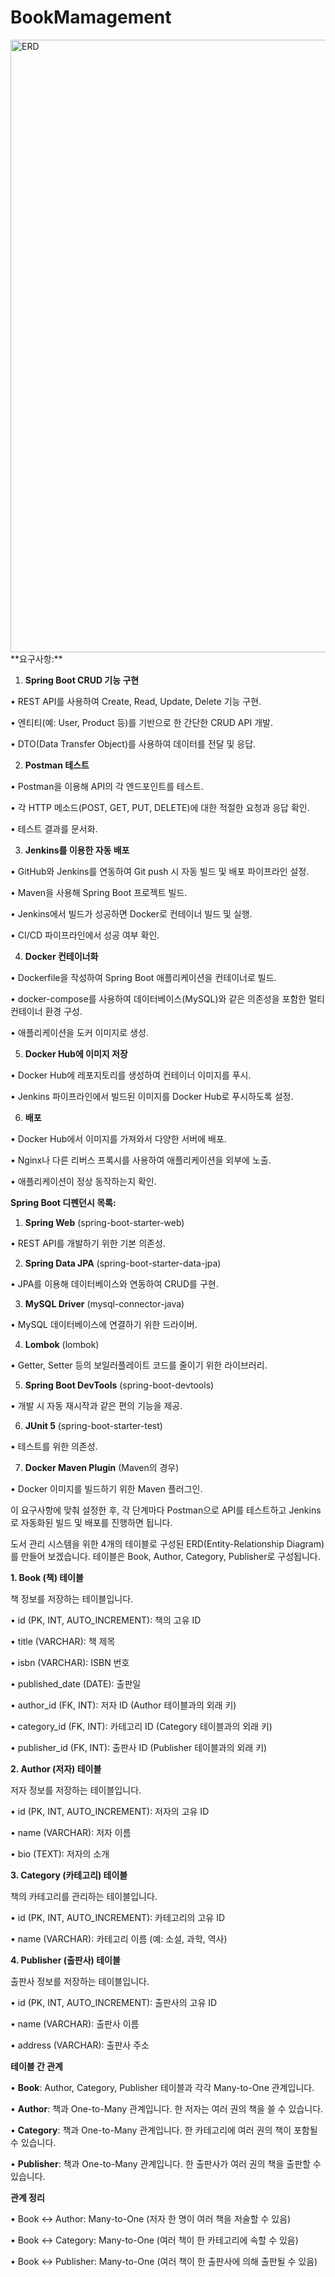 # BookMamagement
<img width="980" alt="ERD" src="https://github.com/user-attachments/assets/ab72a332-8aea-4877-a1a8-eebc772b093b">
**요구사항:**

1.	**Spring Boot CRUD 기능 구현**

•	REST API를 사용하여 Create, Read, Update, Delete 기능 구현.

•	엔티티(예: User, Product 등)를 기반으로 한 간단한 CRUD API 개발.

•	DTO(Data Transfer Object)를 사용하여 데이터를 전달 및 응답.

2.	**Postman 테스트**

•	Postman을 이용해 API의 각 엔드포인트를 테스트.

•	각 HTTP 메소드(POST, GET, PUT, DELETE)에 대한 적절한 요청과 응답 확인.

•	테스트 결과를 문서화.

3.	**Jenkins를 이용한 자동 배포**

•	GitHub와 Jenkins를 연동하여 Git push 시 자동 빌드 및 배포 파이프라인 설정.

•	Maven을 사용해 Spring Boot 프로젝트 빌드.

•	Jenkins에서 빌드가 성공하면 Docker로 컨테이너 빌드 및 실행.

•	CI/CD 파이프라인에서 성공 여부 확인.

4.	**Docker 컨테이너화**

•	Dockerfile을 작성하여 Spring Boot 애플리케이션을 컨테이너로 빌드.

•	docker-compose를 사용하여 데이터베이스(MySQL)와 같은 의존성을 포함한 멀티 컨테이너 환경 구성.

•	애플리케이션을 도커 이미지로 생성.

5.	**Docker Hub에 이미지 저장**

•	Docker Hub에 레포지토리를 생성하여 컨테이너 이미지를 푸시.

•	Jenkins 파이프라인에서 빌드된 이미지를 Docker Hub로 푸시하도록 설정.

6.	**배포**

•	Docker Hub에서 이미지를 가져와서 다양한 서버에 배포.

•	Nginx나 다른 리버스 프록시를 사용하여 애플리케이션을 외부에 노출.

•	애플리케이션이 정상 동작하는지 확인.

**Spring Boot 디펜던시 목록:**

1.	**Spring Web** (spring-boot-starter-web)

•	REST API를 개발하기 위한 기본 의존성.

2.	**Spring Data JPA** (spring-boot-starter-data-jpa)

•	JPA를 이용해 데이터베이스와 연동하여 CRUD를 구현.

3.	**MySQL Driver** (mysql-connector-java)

•	MySQL 데이터베이스에 연결하기 위한 드라이버.

4.	**Lombok** (lombok)

•	Getter, Setter 등의 보일러플레이트 코드를 줄이기 위한 라이브러리.

5.	**Spring Boot DevTools** (spring-boot-devtools)

•	개발 시 자동 재시작과 같은 편의 기능을 제공.

6.	**JUnit 5** (spring-boot-starter-test)

•	테스트를 위한 의존성.

7.	**Docker Maven Plugin** (Maven의 경우)

•	Docker 이미지를 빌드하기 위한 Maven 플러그인.

이 요구사항에 맞춰 설정한 후, 각 단계마다 Postman으로 API를 테스트하고 Jenkins로 자동화된 빌드 및 배포를 진행하면 됩니다.

도서 관리 시스템을 위한 4개의 테이블로 구성된 ERD(Entity-Relationship Diagram)를 만들어 보겠습니다. 테이블은 Book, Author, Category, Publisher로 구성됩니다.

**1. Book (책) 테이블**

책 정보를 저장하는 테이블입니다.

•	id (PK, INT, AUTO_INCREMENT): 책의 고유 ID

•	title (VARCHAR): 책 제목

•	isbn (VARCHAR): ISBN 번호

•	published_date (DATE): 출판일

•	author_id (FK, INT): 저자 ID (Author 테이블과의 외래 키)

•	category_id (FK, INT): 카테고리 ID (Category 테이블과의 외래 키)

•	publisher_id (FK, INT): 출판사 ID (Publisher 테이블과의 외래 키)

**2. Author (저자) 테이블**

저자 정보를 저장하는 테이블입니다.

•	id (PK, INT, AUTO_INCREMENT): 저자의 고유 ID

•	name (VARCHAR): 저자 이름

•	bio (TEXT): 저자의 소개

**3. Category (카테고리) 테이블**

책의 카테고리를 관리하는 테이블입니다.

•	id (PK, INT, AUTO_INCREMENT): 카테고리의 고유 ID

•	name (VARCHAR): 카테고리 이름 (예: 소설, 과학, 역사)

**4. Publisher (출판사) 테이블**

출판사 정보를 저장하는 테이블입니다.

•	id (PK, INT, AUTO_INCREMENT): 출판사의 고유 ID

•	name (VARCHAR): 출판사 이름

•	address (VARCHAR): 출판사 주소

**테이블 간 관계**

•	**Book**: Author, Category, Publisher 테이블과 각각 Many-to-One 관계입니다.

•	**Author**: 책과 One-to-Many 관계입니다. 한 저자는 여러 권의 책을 쓸 수 있습니다.

•	**Category**: 책과 One-to-Many 관계입니다. 한 카테고리에 여러 권의 책이 포함될 수 있습니다.

•	**Publisher**: 책과 One-to-Many 관계입니다. 한 출판사가 여러 권의 책을 출판할 수 있습니다.

**관계 정리**

•	Book ↔ Author: Many-to-One (저자 한 명이 여러 책을 저술할 수 있음)

•	Book ↔ Category: Many-to-One (여러 책이 한 카테고리에 속할 수 있음)

•	Book ↔ Publisher: Many-to-One (여러 책이 한 출판사에 의해 출판될 수 있음)

